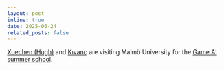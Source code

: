```yaml
---
layout: post
inline: true
date: 2025-06-24
related_posts: false
---
```


[Xuechen (Hugh)](https://aicomparts.com/people/hugh_liu/) and [Kıvanç](https://aicomparts.com/people/kivanc_tatar/) are visiting Malmö University for the [Game AI summer school](https://school.gameaibook.org/).